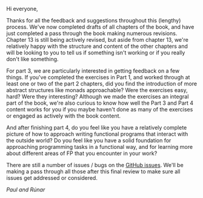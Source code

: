Hi everyone,

Thanks for all the feedback and suggestions throughout this (lengthy) process. We've now completed drafts of all chapters of the book, and have just completed a pass through the book making numerous revisions. Chapter 13 is still being actively revised, but aside from chapter 13, we're relatively happy with the structure and content of the other chapters and will be looking to you to tell us if something isn't working or if you really don't like something.

For part 3, we are particularly interested in getting feedback on a few things. If you've completed the exercises in Part 1, and worked through at least one or two of the part 2 chapters, did you find the introduction of more abstract structures like monads approachable? Were the exercises easy, hard? Were they interesting? Although we made the exercises an integral part of the book, we're also curious to know how well the Part 3 and Part 4 content works for you if you maybe haven't done as many of the exercises or engaged as actively with the book content.

And after finishing part 4, do you feel like you have a relatively complete picture of how to approach writing functional programs that interact with the outside world? Do you feel like you have a solid foundation for approaching programming tasks in a functional way, and for learning more about different areas of FP that you encounter in your work?

There are still a number of issues / bugs on the [GitHub issues][]. We'll be making a pass through all those after this final review to make sure all issues get addressed or considered.

[GitHub issues]: https://github.com/pchiusano/fpinscala/issues

_Paul and Rúnar_
